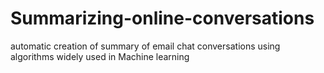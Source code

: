 Summarizing-online-conversations
================================

automatic creation of summary of email chat conversations using algorithms widely used in Machine learning

